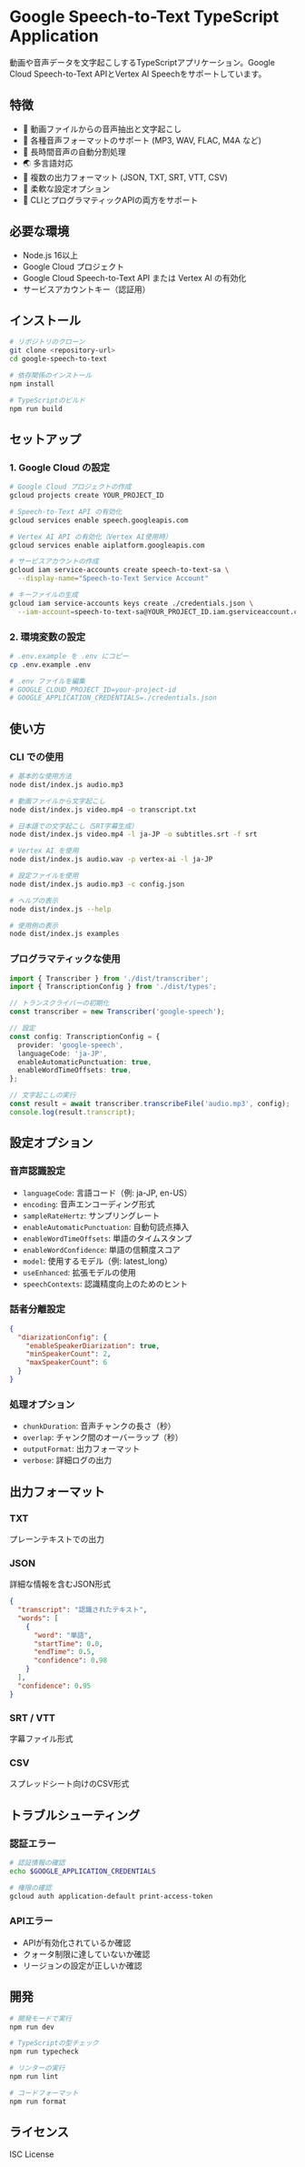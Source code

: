 # Google Speech-to-Text TypeScript Application

動画や音声データを文字起こしするTypeScriptアプリケーション。Google Cloud Speech-to-Text APIとVertex AI Speechをサポートしています。

## 特徴

- 🎥 動画ファイルからの音声抽出と文字起こし
- 🎵 各種音声フォーマットのサポート (MP3, WAV, FLAC, M4A など)
- 📝 長時間音声の自動分割処理
- 🌏 多言語対応
- 📄 複数の出力フォーマット (JSON, TXT, SRT, VTT, CSV)
- 🔧 柔軟な設定オプション
- 🚀 CLIとプログラマティックAPIの両方をサポート

## 必要な環境

- Node.js 16以上
- Google Cloud プロジェクト
- Google Cloud Speech-to-Text API または Vertex AI の有効化
- サービスアカウントキー（認証用）

## インストール

```bash
# リポジトリのクローン
git clone <repository-url>
cd google-speech-to-text

# 依存関係のインストール
npm install

# TypeScriptのビルド
npm run build
```

## セットアップ

### 1. Google Cloud の設定

```bash
# Google Cloud プロジェクトの作成
gcloud projects create YOUR_PROJECT_ID

# Speech-to-Text API の有効化
gcloud services enable speech.googleapis.com

# Vertex AI API の有効化（Vertex AI使用時）
gcloud services enable aiplatform.googleapis.com

# サービスアカウントの作成
gcloud iam service-accounts create speech-to-text-sa \
  --display-name="Speech-to-Text Service Account"

# キーファイルの生成
gcloud iam service-accounts keys create ./credentials.json \
  --iam-account=speech-to-text-sa@YOUR_PROJECT_ID.iam.gserviceaccount.com
```

### 2. 環境変数の設定

```bash
# .env.example を .env にコピー
cp .env.example .env

# .env ファイルを編集
# GOOGLE_CLOUD_PROJECT_ID=your-project-id
# GOOGLE_APPLICATION_CREDENTIALS=./credentials.json
```

## 使い方

### CLI での使用

```bash
# 基本的な使用方法
node dist/index.js audio.mp3

# 動画ファイルから文字起こし
node dist/index.js video.mp4 -o transcript.txt

# 日本語での文字起こし（SRT字幕生成）
node dist/index.js video.mp4 -l ja-JP -o subtitles.srt -f srt

# Vertex AI を使用
node dist/index.js audio.wav -p vertex-ai -l ja-JP

# 設定ファイルを使用
node dist/index.js audio.mp3 -c config.json

# ヘルプの表示
node dist/index.js --help

# 使用例の表示
node dist/index.js examples
```

### プログラマティックな使用

```typescript
import { Transcriber } from './dist/transcriber';
import { TranscriptionConfig } from './dist/types';

// トランスクライバーの初期化
const transcriber = new Transcriber('google-speech');

// 設定
const config: TranscriptionConfig = {
  provider: 'google-speech',
  languageCode: 'ja-JP',
  enableAutomaticPunctuation: true,
  enableWordTimeOffsets: true,
};

// 文字起こしの実行
const result = await transcriber.transcribeFile('audio.mp3', config);
console.log(result.transcript);
```

## 設定オプション

### 音声認識設定

- `languageCode`: 言語コード（例: ja-JP, en-US）
- `encoding`: 音声エンコーディング形式
- `sampleRateHertz`: サンプリングレート
- `enableAutomaticPunctuation`: 自動句読点挿入
- `enableWordTimeOffsets`: 単語のタイムスタンプ
- `enableWordConfidence`: 単語の信頼度スコア
- `model`: 使用するモデル（例: latest_long）
- `useEnhanced`: 拡張モデルの使用
- `speechContexts`: 認識精度向上のためのヒント

### 話者分離設定

```json
{
  "diarizationConfig": {
    "enableSpeakerDiarization": true,
    "minSpeakerCount": 2,
    "maxSpeakerCount": 6
  }
}
```

### 処理オプション

- `chunkDuration`: 音声チャンクの長さ（秒）
- `overlap`: チャンク間のオーバーラップ（秒）
- `outputFormat`: 出力フォーマット
- `verbose`: 詳細ログの出力

## 出力フォーマット

### TXT
プレーンテキストでの出力

### JSON
詳細な情報を含むJSON形式
```json
{
  "transcript": "認識されたテキスト",
  "words": [
    {
      "word": "単語",
      "startTime": 0.0,
      "endTime": 0.5,
      "confidence": 0.98
    }
  ],
  "confidence": 0.95
}
```

### SRT / VTT
字幕ファイル形式

### CSV
スプレッドシート向けのCSV形式

## トラブルシューティング

### 認証エラー
```bash
# 認証情報の確認
echo $GOOGLE_APPLICATION_CREDENTIALS

# 権限の確認
gcloud auth application-default print-access-token
```

### APIエラー
- APIが有効化されているか確認
- クォータ制限に達していないか確認
- リージョンの設定が正しいか確認

## 開発

```bash
# 開発モードで実行
npm run dev

# TypeScriptの型チェック
npm run typecheck

# リンターの実行
npm run lint

# コードフォーマット
npm run format
```

## ライセンス

ISC License